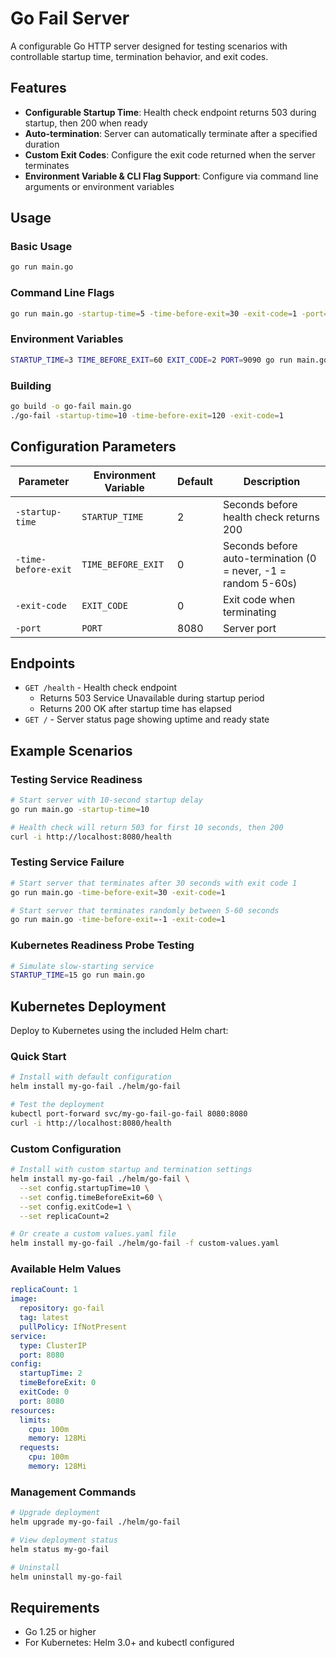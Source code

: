# Go Fail Server

A configurable Go HTTP server designed for testing scenarios with controllable startup time, termination behavior, and exit codes.

## Features

- **Configurable Startup Time**: Health check endpoint returns 503 during startup, then 200 when ready
- **Auto-termination**: Server can automatically terminate after a specified duration
- **Custom Exit Codes**: Configure the exit code returned when the server terminates
- **Environment Variable & CLI Flag Support**: Configure via command line arguments or environment variables

## Usage

### Basic Usage
```bash
go run main.go
```

### Command Line Flags
```bash
go run main.go -startup-time=5 -time-before-exit=30 -exit-code=1 -port=9090
```

### Environment Variables
```bash
STARTUP_TIME=3 TIME_BEFORE_EXIT=60 EXIT_CODE=2 PORT=9090 go run main.go
```

### Building
```bash
go build -o go-fail main.go
./go-fail -startup-time=10 -time-before-exit=120 -exit-code=1
```

## Configuration Parameters

| Parameter | Environment Variable | Default | Description |
|-----------|---------------------|---------|-------------|
| `-startup-time` | `STARTUP_TIME` | 2 | Seconds before health check returns 200 |
| `-time-before-exit` | `TIME_BEFORE_EXIT` | 0 | Seconds before auto-termination (0 = never, -1 = random 5-60s) |
| `-exit-code` | `EXIT_CODE` | 0 | Exit code when terminating |
| `-port` | `PORT` | 8080 | Server port |

## Endpoints

- `GET /health` - Health check endpoint
  - Returns 503 Service Unavailable during startup period
  - Returns 200 OK after startup time has elapsed
- `GET /` - Server status page showing uptime and ready state

## Example Scenarios

### Testing Service Readiness
```bash
# Start server with 10-second startup delay
go run main.go -startup-time=10

# Health check will return 503 for first 10 seconds, then 200
curl -i http://localhost:8080/health
```

### Testing Service Failure
```bash
# Start server that terminates after 30 seconds with exit code 1
go run main.go -time-before-exit=30 -exit-code=1

# Start server that terminates randomly between 5-60 seconds
go run main.go -time-before-exit=-1 -exit-code=1
```

### Kubernetes Readiness Probe Testing
```bash
# Simulate slow-starting service
STARTUP_TIME=15 go run main.go
```

## Kubernetes Deployment

Deploy to Kubernetes using the included Helm chart:

### Quick Start
```bash
# Install with default configuration
helm install my-go-fail ./helm/go-fail

# Test the deployment
kubectl port-forward svc/my-go-fail-go-fail 8080:8080
curl -i http://localhost:8080/health
```

### Custom Configuration
```bash
# Install with custom startup and termination settings
helm install my-go-fail ./helm/go-fail \
  --set config.startupTime=10 \
  --set config.timeBeforeExit=60 \
  --set config.exitCode=1 \
  --set replicaCount=2

# Or create a custom values.yaml file
helm install my-go-fail ./helm/go-fail -f custom-values.yaml
```

### Available Helm Values
```yaml
replicaCount: 1
image:
  repository: go-fail
  tag: latest
  pullPolicy: IfNotPresent
service:
  type: ClusterIP
  port: 8080
config:
  startupTime: 2
  timeBeforeExit: 0
  exitCode: 0
  port: 8080
resources:
  limits:
    cpu: 100m
    memory: 128Mi
  requests:
    cpu: 100m
    memory: 128Mi
```

### Management Commands
```bash
# Upgrade deployment
helm upgrade my-go-fail ./helm/go-fail

# View deployment status
helm status my-go-fail

# Uninstall
helm uninstall my-go-fail
```

## Requirements

- Go 1.25 or higher
- For Kubernetes: Helm 3.0+ and kubectl configured